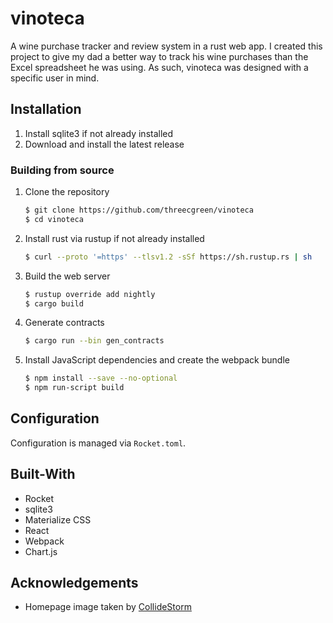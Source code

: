 # vinoteca
A wine purchase tracker and review system in a rust web app.
I created this project to give my dad a better way to track his wine purchases
than the Excel spreadsheet he was using.
As such, vinoteca was designed with a specific user in mind.

## Installation
 1. Install sqlite3 if not already installed
 1. Download and install the latest release

### Building from source
 1. Clone the repository
     ```bash
     $ git clone https://github.com/threecgreen/vinoteca
     $ cd vinoteca
     ```
 1. Install rust via rustup if not already installed
    ```bash
    $ curl --proto '=https' --tlsv1.2 -sSf https://sh.rustup.rs | sh
    ```
 1. Build the web server
    ```bash
    $ rustup override add nightly
    $ cargo build
    ```
 1. Generate contracts
    ```bash
    $ cargo run --bin gen_contracts
    ```
 1. Install JavaScript dependencies and create the webpack bundle
    ```bash
    $ npm install --save --no-optional
    $ npm run-script build
    ```

## Configuration
Configuration is managed via `Rocket.toml`.

## Built-With
* Rocket
* sqlite3
* Materialize CSS
* React
* Webpack
* Chart.js

## Acknowledgements
* Homepage image taken by [CollideStorm](https://www.reddit.com/r/wine/comments/6z7d6c/one_of_my_favorite_road_trips_i_have_ever_done_i/)
